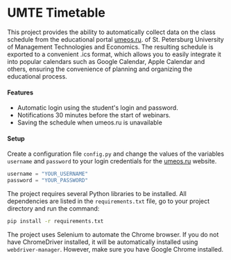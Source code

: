 # UMTE Timetable

This project provides the ability to automatically collect data on the class schedule from the educational portal [umeos.ru](https://umeos.ru/login/index.php). of St. Petersburg University of Management Technologies and Economics. The resulting schedule is exported to a convenient .ics format, which allows you to easily integrate it into popular calendars such as Google Calendar, Apple Calendar and others, ensuring the convenience of planning and organizing the educational process.

#### Features
- Automatic login using the student's login and password.
- Notifications 30 minutes before the start of webinars.
- Saving the schedule when umeos.ru is unavailable

#### Setup
Create a configuration file `config.py` and change the values ​​of the variables `username` and `password` to your login credentials for the [umeos.ru](https://umeos.ru/login/index.php) website.
```python
username = "YOUR_USERNAME"
password = "YOUR_PASSWORD"
```

The project requires several Python libraries to be installed. All dependencies are listed in the `requirements.txt` file, go to your project directory and run the command:
```bash
pip install -r requirements.txt
```

The project uses Selenium to automate the Chrome browser. If you do not have ChromeDriver installed, it will be automatically installed using `webdriver-manager`. However, make sure you have Google Chrome installed.